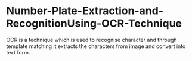 # Number-Plate-Extraction-and-RecognitionUsing-OCR-Technique
OCR is a technique which is used to recognise character and through template matching it extracts the characters from image and convert into text form.
